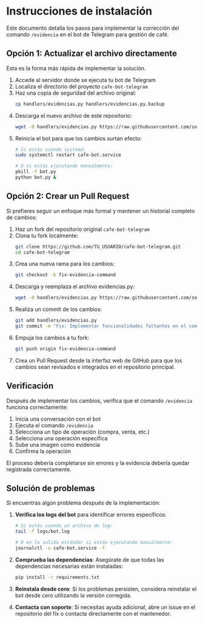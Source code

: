 # Instrucciones de instalación

Este documento detalla los pasos para implementar la corrección del comando `/evidencia` en el bot de Telegram para gestión de café.

## Opción 1: Actualizar el archivo directamente

Esta es la forma más rápida de implementar la solución.

1. Accede al servidor donde se ejecuta tu bot de Telegram
2. Localiza el directorio del proyecto `cafe-bot-telegram`
3. Haz una copia de seguridad del archivo original:
   ```bash
   cp handlers/evidencias.py handlers/evidencias.py.backup
   ```
4. Descarga el nuevo archivo de este repositorio:
   ```bash
   wget -O handlers/evidencias.py https://raw.githubusercontent.com/sofiaqsy/cafe-bot-telegram-fork-fix/main/handlers/evidencias.py
   ```
5. Reinicia el bot para que los cambios surtan efecto:
   ```bash
   # Si estás usando systemd:
   sudo systemctl restart cafe-bot.service
   
   # O si estás ejecutando manualmente:
   pkill -f bot.py
   python bot.py &
   ```

## Opción 2: Crear un Pull Request

Si prefieres seguir un enfoque más formal y mantener un historial completo de cambios:

1. Haz un fork del repositorio original `cafe-bot-telegram`
2. Clona tu fork localmente:
   ```bash
   git clone https://github.com/TU_USUARIO/cafe-bot-telegram.git
   cd cafe-bot-telegram
   ```
3. Crea una nueva rama para los cambios:
   ```bash
   git checkout -b fix-evidencia-command
   ```
4. Descarga y reemplaza el archivo evidencias.py:
   ```bash
   wget -O handlers/evidencias.py https://raw.githubusercontent.com/sofiaqsy/cafe-bot-telegram-fork-fix/main/handlers/evidencias.py
   ```
5. Realiza un commit de los cambios:
   ```bash
   git add handlers/evidencias.py
   git commit -m "Fix: Implementar funcionalidades faltantes en el comando /evidencia"
   ```
6. Empuja los cambios a tu fork:
   ```bash
   git push origin fix-evidencia-command
   ```
7. Crea un Pull Request desde la interfaz web de GitHub para que los cambios sean revisados e integrados en el repositorio principal.

## Verificación

Después de implementar los cambios, verifica que el comando `/evidencia` funciona correctamente:

1. Inicia una conversación con el bot
2. Ejecuta el comando `/evidencia`
3. Selecciona un tipo de operación (compra, venta, etc.)
4. Selecciona una operación específica
5. Sube una imagen como evidencia
6. Confirma la operación

El proceso debería completarse sin errores y la evidencia debería quedar registrada correctamente.

## Solución de problemas

Si encuentras algún problema después de la implementación:

1. **Verifica los logs del bot** para identificar errores específicos:
   ```bash
   # Si estás usando un archivo de log:
   tail -f logs/bot.log
   
   # O en la salida estándar si estás ejecutando manualmente:
   journalctl -u cafe-bot.service -f
   ```

2. **Comprueba las dependencias**: Asegúrate de que todas las dependencias necesarias están instaladas:
   ```bash
   pip install -r requirements.txt
   ```

3. **Reinstala desde cero**: Si los problemas persisten, considera reinstalar el bot desde cero utilizando la versión corregida.

4. **Contacta con soporte**: Si necesitas ayuda adicional, abre un issue en el repositorio del fix o contacta directamente con el mantenedor.